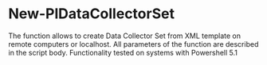# New-PlDataCollectorSet
The function allows to create Data Collector Set from XML template on remote computers or localhost.
All parameters of the function are described in the script body.
Functionality tested on systems with Powershell 5.1
